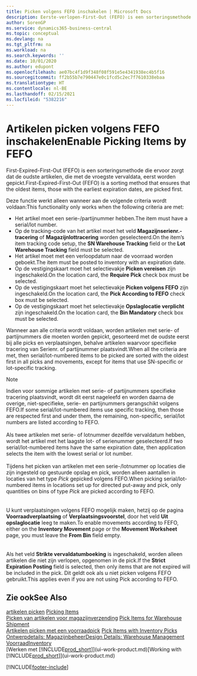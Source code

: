 ```yaml
---
title: Picken volgens FEFO inschakelen | Microsoft Docs
description: Eerste-verlopen-First-Out (FEFO) is een sorteringsmethode die ervoor zorgt dat de oudste artikelen, die met de vroegste vervaldata, eerst worden gepickt.
author: SorenGP
ms.service: dynamics365-business-central
ms.topic: conceptual
ms.devlang: na
ms.tgt_pltfrm: na
ms.workload: na
ms.search.keywords: ''
ms.date: 10/01/2020
ms.author: edupont
ms.openlocfilehash: ae07bc4f1d9f348f08f591e5e4341938ec4b5f16
ms.sourcegitcommit: ff2b55b7e790447e0c1fcd5c2ec7f7610338ebaa
ms.translationtype: HT
ms.contentlocale: nl-BE
ms.lasthandoff: 02/15/2021
ms.locfileid: "5382216"
---
```

# <a name="enable-picking-items-by-fefo"></a><span data-ttu-id="1db12-103">Artikelen picken volgens FEFO inschakelen</span><span class="sxs-lookup"><span data-stu-id="1db12-103">Enable Picking Items by FEFO</span></span>
<span data-ttu-id="1db12-104">First-Expired-First-Out (FEFO) is een sorteringsmethode die ervoor zorgt dat de oudste artikelen, die met de vroegste vervaldata, eerst worden gepickt.</span><span class="sxs-lookup"><span data-stu-id="1db12-104">First-Expired-First-Out (FEFO) is a sorting method that ensures that the oldest items, those with the earliest expiration dates, are picked first.</span></span>  

 <span data-ttu-id="1db12-105">Deze functie werkt alleen wanneer aan de volgende criteria wordt voldaan:</span><span class="sxs-lookup"><span data-stu-id="1db12-105">This functionality only works when the following criteria are met:</span></span>  

-   <span data-ttu-id="1db12-106">Het artikel moet een serie-/partijnummer hebben.</span><span class="sxs-lookup"><span data-stu-id="1db12-106">The item must have a serial/lot number.</span></span>  
-   <span data-ttu-id="1db12-107">Op de tracking-code van het artikel moet het veld **Magazijnserienr.-tracering** of **Magazijnlottracering** worden geselecteerd.</span><span class="sxs-lookup"><span data-stu-id="1db12-107">On the item’s item tracking code setup, the **SN Warehouse Tracking** field or the **Lot Warehouse Tracking** field must be selected.</span></span>  
-   <span data-ttu-id="1db12-108">Het artikel moet met een verloopdatum naar de voorraad worden geboekt.</span><span class="sxs-lookup"><span data-stu-id="1db12-108">The item must be posted to inventory with an expiration date.</span></span>  
-   <span data-ttu-id="1db12-109">Op de vestigingskaart moet het selectievakje **Picken vereisen** zijn ingeschakeld.</span><span class="sxs-lookup"><span data-stu-id="1db12-109">On the location card, the **Require Pick** check box must be selected.</span></span>  
-   <span data-ttu-id="1db12-110">Op de vestigingskaart moet het selectievakje **Picken volgens FEFO** zijn ingeschakeld.</span><span class="sxs-lookup"><span data-stu-id="1db12-110">On the location card, the **Pick According to FEFO** check box must be selected.</span></span>  
-   <span data-ttu-id="1db12-111">Op de vestigingskaart moet het selectievakje **Opslaglocatie verplicht** zijn ingeschakeld.</span><span class="sxs-lookup"><span data-stu-id="1db12-111">On the location card, the **Bin Mandatory** check box must be selected.</span></span>  

 <span data-ttu-id="1db12-112">Wanneer aan alle criteria wordt voldaan, worden artikelen met serie- of partijnummers die moeten worden gepickt, gesorteerd met de oudste eerst bij alle picks en verplaatsingen, behalve artikelen waarvoor specifieke tracering van Serienr. of partijnummer plaatsvindt.</span><span class="sxs-lookup"><span data-stu-id="1db12-112">When all the criteria are met, then serial/lot-numbered items to be picked are sorted with the oldest first in all picks and movements, except for items that use SN-specific or lot-specific tracking.</span></span>  

> [!NOTE]  
> <span data-ttu-id="1db12-113">Indien voor sommige artikelen met serie- of partijnummers specifieke tracering plaatsvindt, wordt dit eerst nageleefd en worden daarna de overige, niet-specifieke, serie- en partijnummers gerangschikt volgens FEFO.</span><span class="sxs-lookup"><span data-stu-id="1db12-113">If some serial/lot-numbered items use specific tracking, then those are respected first and under them, the remaining, non-specific, serial/lot numbers are listed according to FEFO.</span></span>
<br /><br />
<span data-ttu-id="1db12-114">Als twee artikelen met serie- of lotnummer dezelfde vervaldatum hebben, wordt het artikel met het laagste lot- of serienummer geselecteerd.</span><span class="sxs-lookup"><span data-stu-id="1db12-114">If two serial/lot-numbered items have the same expiration date, then application selects the item with the lowest serial or lot number.</span></span>
<br /><br />
<span data-ttu-id="1db12-115">Tijdens het picken van artikelen met een serie-/lotnummer op locaties die zijn ingesteld op gestuurde opslag en pick, worden alleen aantallen in locaties van het type *Pick* gepicked volgens FEFO.</span><span class="sxs-lookup"><span data-stu-id="1db12-115">When picking serial/lot-numbered items in locations set up for directed put-away and pick, only quantities on bins of type *Pick* are picked according to FEFO.</span></span>  
<br /><br />
<span data-ttu-id="1db12-116">U kunt verplaatsingen volgens FEFO mogelijk maken, hetzij op de pagina **Voorraadverplaatsing** of **Verplaatsingsvoorstel**, door het veld **Uit opslaglocatie** leeg te maken.</span><span class="sxs-lookup"><span data-stu-id="1db12-116">To enable movements according to FEFO, either on the **Inventory Movement** page or the **Movement Worksheet** page, you must leave the **From Bin** field empty.</span></span>  
<br /><br />
<span data-ttu-id="1db12-117">Als het veld **Strikte vervaldatumboeking** is ingeschakeld, worden alleen artikelen die niet zijn verlopen, opgenomen in de pick.</span><span class="sxs-lookup"><span data-stu-id="1db12-117">If the **Strict Expiration Posting** field is selected, then only items that are not expired will be included in the pick.</span></span> <span data-ttu-id="1db12-118">Dit geldt ook als u niet picken volgens FEFO gebruikt.</span><span class="sxs-lookup"><span data-stu-id="1db12-118">This applies even if you are not using Pick according to FEFO.</span></span>

## <a name="see-also"></a><span data-ttu-id="1db12-119">Zie ook</span><span class="sxs-lookup"><span data-stu-id="1db12-119">See Also</span></span>  
<span data-ttu-id="1db12-120">[artikelen picken](warehouse-pick-items.md) </span><span class="sxs-lookup"><span data-stu-id="1db12-120">[Picking Items](warehouse-pick-items.md) </span></span>  
<span data-ttu-id="1db12-121">[Picken van artikelen voor magazijnverzending](warehouse-how-to-pick-items-for-warehouse-shipment.md) </span><span class="sxs-lookup"><span data-stu-id="1db12-121">[Pick Items for Warehouse Shipment](warehouse-how-to-pick-items-for-warehouse-shipment.md) </span></span>  
<span data-ttu-id="1db12-122">[Artikelen picken met een voorraadpick](warehouse-how-to-pick-items-with-inventory-picks.md) </span><span class="sxs-lookup"><span data-stu-id="1db12-122">[Pick Items with Inventory Picks](warehouse-how-to-pick-items-with-inventory-picks.md) </span></span>  
[<span data-ttu-id="1db12-123">Ontwerpdetails: Magazijnbeheer</span><span class="sxs-lookup"><span data-stu-id="1db12-123">Design Details: Warehouse Management</span></span>](design-details-warehouse-management.md)  
[<span data-ttu-id="1db12-124">Voorraad</span><span class="sxs-lookup"><span data-stu-id="1db12-124">Inventory</span></span>](inventory-manage-inventory.md)  
<span data-ttu-id="1db12-125">[Werken met [!INCLUDE[prod_short](includes/prod_short.md)]](ui-work-product.md)</span><span class="sxs-lookup"><span data-stu-id="1db12-125">[Working with [!INCLUDE[prod_short](includes/prod_short.md)]](ui-work-product.md)</span></span>


[!INCLUDE[footer-include](includes/footer-banner.md)]